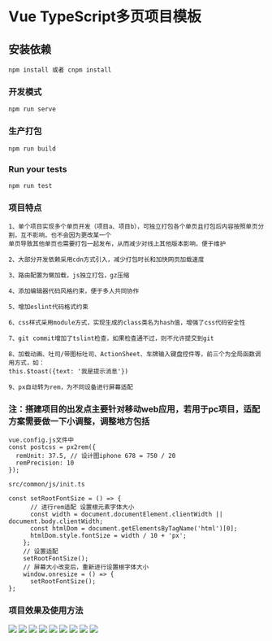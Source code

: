 # Vue TypeScript多页项目模板

## 安装依赖
```
npm install 或者 cnpm install
```

### 开发模式
```
npm run serve
```

### 生产打包
```
npm run build
```

### Run your tests
```
npm run test
```

###  项目特点
```
1、单个项目实现多个单页开发（项目a、项目b），可独立打包各个单页且打包后内容按照单页分割，互不影响，也不会因为更改某一个
单页导致其他单页也需要打包一起发布，从而减少对线上其他版本影响，便于维护

2、大部分开发依赖采用cdn方式引入，减少打包时长和加快网页加载速度

3、路由配置为懒加载，js独立打包，gz压缩

4、添加编辑器代码风格约束，便于多人共同协作

5、增加eslint代码格式约束

6、css样式采用module方式，实现生成的class类名为hash值，增强了css代码安全性

7、git commit增加了tslint检查，如果检查通不过，则不允许提交到git

8、加载动画、吐司/带图标吐司、ActionSheet、车牌输入键盘控件等，前三个为全局函数调用方式，如：
this.$toast({text: '我是提示消息'})

9、px自动转为rem，为不同设备进行屏幕适配

```

### 注：搭建项目的出发点主要针对移动web应用，若用于pc项目，适配方案需要做一下小调整，调整地方包括

```
vue.config.js文件中
const postcss = px2rem({
  remUnit: 37.5, // 设计图iphone 678 = 750 / 20
  remPrecision: 10
});

src/common/js/init.ts

const setRootFontSize = () => {
      // 进行rem适配 设置根元素字体大小
      const width = document.documentElement.clientWidth || document.body.clientWidth;
      const htmlDom = document.getElementsByTagName('html')[0];
      htmlDom.style.fontSize = width / 10 + 'px';
    };
    // 设置适配
    setRootFontSize();
    // 屏幕大小改变后，重新进行设置根字体大小
    window.onresize = () => {
      setRootFontSize();
};
```
### 项目效果及使用方法

<img src='./screenshot/01.jpg'/></b>
<img src='./screenshot/02.jpg'/></b>
<img src='./screenshot/03.jpg'/></b>
<img src='./screenshot/04.jpg'/></b>
<img src='./screenshot/05.jpg'/></b>
<img src='./screenshot/06.jpg'/></b>
<img src='./screenshot/07.jpg'/></b>
<img src='./screenshot/08.jpg'/></b>
<img src='./screenshot/09.jpg'/></b>
